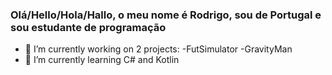 ### Olá/Hello/Hola/Hallo, o meu nome é Rodrigo, sou de Portugal e sou estudante de programação
- 🔭 I’m currently working on 2 projects:
  -FutSimulator
  -GravityMan
- 🌱 I’m currently learning C# and Kotlin
